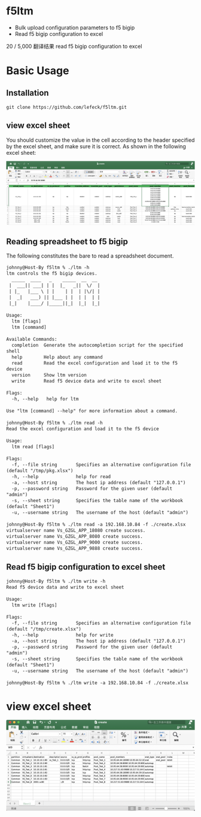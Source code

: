 # f5ltm
* Bulk upload configuration parameters to f5 bigip
* Read f5 bigip configuration to excel


20 / 5,000
翻译结果
read f5 bigip configuration to excel


# Basic Usage
## Installation

```cgo
git clone https://github.com/lefeck/f5ltm.git
```

## view excel sheet
You should customize the value in the cell according to the header specified by the excel sheet, and make sure it is correct. As shown in the following excel sheet:

![img](./xlsx.png)

## Reading spreadsheet to f5 bigip
The following constitutes the bare to read a spreadsheet document.
```cgo
johnny@Host-By f5ltm % ./ltm -h                 
ltm controls the f5 bigip devices.
  _____  ____   _    _____  __  __ 
 |  ___|| ___| | |  |_   _||  \/  |
 | |_   |___ \ | |    | |  | |\/| |
 |  _|   ___) || |___ | |  | |  | |
 |_|    |____/ |_____||_|  |_|  |_|

Usage:
  ltm [flags]
  ltm [command]

Available Commands:
  completion  Generate the autocompletion script for the specified shell
  help        Help about any command
  read        Read the excel configuration and load it to the f5 device
  version     Show ltm version
  write       Read f5 device data and write to excel sheet

Flags:
  -h, --help   help for ltm

Use "ltm [command] --help" for more information about a command.

johnny@Host-By f5ltm % ./ltm read -h
Read the excel configuration and load it to the f5 device

Usage:
  ltm read [flags]

Flags:
  -f, --file string       Specifies an alternative configuration file (default "/tmp/pkg.xlsx")
  -h, --help              help for read
  -a, --host string       The host ip address (default "127.0.0.1")
  -p, --password string   Password for the given user (default "admin")
  -s, --sheet string      Specifies the table name of the workbook (default "Sheet1")
  -u, --username string   The username of the host (default "admin")

johnny@Host-By f5ltm % ./ltm read -a 192.168.10.84 -f ./create.xlsx
virtualserver name Vs_GZGL_APP_18080 create success.
virtualserver name Vs_GZGL_APP_8080 create success.
virtualserver name Vs_GZGL_APP_9000 create success.
virtualserver name Vs_GZGL_APP_9888 create success.
```

## Read f5 bigip configuration to excel sheet
```cgo
johnny@Host-By f5ltm % ./ltm write -h
Read f5 device data and write to excel sheet

Usage:
  ltm write [flags]

Flags:
  -f, --file string       Specifies an alternative configuration file (default "/tmp/create.xlsx")
  -h, --help              help for write
  -a, --host string       The host ip address (default "127.0.0.1")
  -p, --password string   Password for the given user (default "admin")
  -s, --sheet string      Specifies the table name of the workbook (default "Sheet1")
  -u, --username string   The username of the host (default "admin")

johnny@Host-By f5ltm % ./ltm write -a 192.168.10.84 -f ./create.xlsx
```
# view excel sheet
![img](./xlsxs.png)
